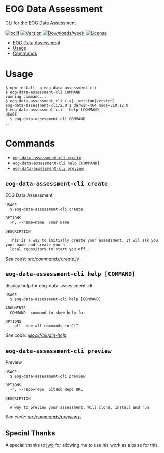 # EOG Data Assessment

CLI for the EOG Data Assessment

[![oclif](https://img.shields.io/badge/cli-oclif-brightgreen.svg)](https://oclif.io)
[![Version](https://img.shields.io/npm/v/eog-data-assessment-cli.svg)](https://npmjs.org/package/eog-data-assessment-cli)
[![Downloads/week](https://img.shields.io/npm/dw/eog-data-assessment-cli.svg)](https://npmjs.org/package/eog-data-assessment-cli)
[![License](https://img.shields.io/npm/l/eog-data-assessment-cli.svg)](https://github.com/jh108/github-eog-data-assessment-cli/blob/master/package.json)

<!-- toc -->

- [EOG Data Assessment](#eog-data-assessment-assessment)
- [Usage](#usage)
- [Commands](#commands)
<!-- tocstop -->

# Usage

<!-- usage -->

```sh-session
$ npm install -g eog-data-assessment-cli
$ eog-data-assessment-cli COMMAND
running command...
$ eog-data-assessment-cli (-v|--version|version)
eog-data-assessment-cli/2.0.1 darwin-x64 node-v10.12.0
$ eog-data-assessment-cli --help [COMMAND]
USAGE
  $ eog-data-assessment-cli COMMAND
...
```

<!-- usagestop -->

# Commands

<!-- commands -->

- [`eog-data-assessment-cli create`](#eog-data-assessment-cli-create)
- [`eog-data-assessment-cli help [COMMAND]`](#eog-data-assessment-cli-help-command)
- [`eog-data-assessment-cli preview`](#eog-data-assessment-cli-preview)

## `eog-data-assessment-cli create`

EOG Data Assessment

```
USAGE
  $ eog-data-assessment-cli create

OPTIONS
  -n, --name=name  Your Name

DESCRIPTION
  ...
  This is a way to initially create your assessment. It wil ask you your name and create you a
  local repository to start you off.
```

_See code: [src/commands/create.js](https://github.com/jh108/eog-data-assessment-cli/blob/v2.0.1/src/commands/create.js)_

## `eog-data-assessment-cli help [COMMAND]`

display help for eog-data-assessment-cli

```
USAGE
  $ eog-data-assessment-cli help [COMMAND]

ARGUMENTS
  COMMAND  command to show help for

OPTIONS
  --all  see all commands in CLI
```

_See code: [@oclif/plugin-help](https://github.com/oclif/plugin-help/blob/v2.1.3/src/commands/help.ts)_

## `eog-data-assessment-cli preview`

Preview

```
USAGE
  $ eog-data-assessment-cli preview

OPTIONS
  -r, --repo=repo  GitHub Repo URL

DESCRIPTION
  ...
  A way to preview your assessment. Will clone, install and run.
```

_See code: [src/commands/preview.js](https://github.com/jh108/eog-data-assessment-cli/blob/v2.0.1/src/commands/preview.js)_

<!-- commandsstop -->

## Special Thanks

A special thanks to [jwo](https://github.com/jwo) for allowing me to use his work as a base for this.
